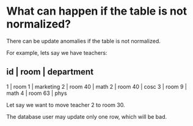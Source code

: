 
# What can happen if the table is not normalized?

There can be update anomalies if the table is not normalized.


For example,
lets say we have teachers:


id  |   room   | department
--------------------------
1   | room 1   |  marketing
2   | room 40  |  math
2   | room 40  |  cosc
3   | room 9   |  math
4   | room 63  |  phys


Let say we want to move teacher 2 to room 30.

The database user may update only one row, which will be bad.


